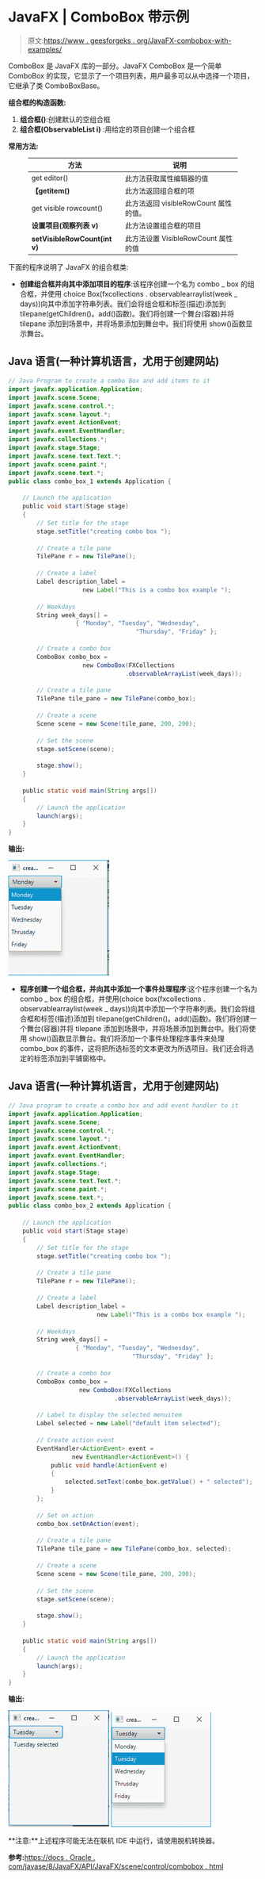 # JavaFX | ComboBox 带示例

> 原文:[https://www . geesforgeks . org/JavaFX-combobox-with-examples/](https://www.geeksforgeeks.org/javafx-combobox-with-examples/)

ComboBox 是 JavaFX 库的一部分。JavaFX ComboBox 是一个简单 ComboBox 的实现，它显示了一个项目列表，用户最多可以从中选择一个项目，它继承了类 ComboBoxBase。

**组合框的构造函数:**

1.  **组合框()**:创建默认的空组合框
2.  **组合框(ObservableList i)** :用给定的项目创建一个组合框

**常用方法:**

<figure class="table">

| 方法 | 说明 |
| --- | --- |
| get editor() | 此方法获取属性编辑器的值 |
| **【getitem()** | 此方法返回组合框的项 |
| get visible rowcount() | 此方法返回 visibleRowCount 属性的值。 |
| **设置项目(观察列表 v)** | 此方法设置组合框的项目 |
| **setVisibleRowCount(int v)** | 此方法设置 VisibleRowCount 属性的值 |

</figure>

下面的程序说明了 JavaFX 的组合框类:

*   **创建组合框并向其中添加项目的程序**:该程序创建一个名为 combo _ box 的组合框，并使用 choice Box(fxcollections . observablearraylist(week _ days))向其中添加字符串列表。我们会将组合框和标签(描述)添加到 tilepane(getChildren()。add()函数)。我们将创建一个舞台(容器)并将 tilepane 添加到场景中，并将场景添加到舞台中。我们将使用 show()函数显示舞台。

## Java 语言(一种计算机语言，尤用于创建网站)

```java
// Java Program to create a combo Box and add items to it
import javafx.application.Application;
import javafx.scene.Scene;
import javafx.scene.control.*;
import javafx.scene.layout.*;
import javafx.event.ActionEvent;
import javafx.event.EventHandler;
import javafx.collections.*;
import javafx.stage.Stage;
import javafx.scene.text.Text.*;
import javafx.scene.paint.*;
import javafx.scene.text.*;
public class combo_box_1 extends Application {

    // Launch the application
    public void start(Stage stage)
    {
        // Set title for the stage
        stage.setTitle("creating combo box ");

        // Create a tile pane
        TilePane r = new TilePane();

        // Create a label
        Label description_label =
                     new Label("This is a combo box example ");

        // Weekdays
        String week_days[] =
                   { "Monday", "Tuesday", "Wednesday",
                                    "Thursday", "Friday" };

        // Create a combo box
        ComboBox combo_box =
                     new ComboBox(FXCollections
                                 .observableArrayList(week_days));

        // Create a tile pane
        TilePane tile_pane = new TilePane(combo_box);

        // Create a scene
        Scene scene = new Scene(tile_pane, 200, 200);

        // Set the scene
        stage.setScene(scene);

        stage.show();
    }

    public static void main(String args[])
    {
        // Launch the application
        launch(args);
    }
}
```

**输出:**

![](img/e55c7694ebb8726c2de1087cf1ee4690.png)

*   **程序创建一个组合框，并向其中添加一个事件处理程序**:这个程序创建一个名为 combo _ box 的组合框，并使用(choice box(fxcollections . observablearraylist(week _ days))向其中添加一个字符串列表。我们会将组合框和标签(描述)添加到 tilepane(getChildren()。add()函数)。我们将创建一个舞台(容器)并将 tilepane 添加到场景中，并将场景添加到舞台中。我们将使用 show()函数显示舞台。我们将添加一个事件处理程序事件来处理 combo_box 的事件，这将把所选标签的文本更改为所选项目。我们还会将选定的标签添加到平铺窗格中。

## Java 语言(一种计算机语言，尤用于创建网站)

```java
// Java program to create a combo box and add event handler to it
import javafx.application.Application;
import javafx.scene.Scene;
import javafx.scene.control.*;
import javafx.scene.layout.*;
import javafx.event.ActionEvent;
import javafx.event.EventHandler;
import javafx.collections.*;
import javafx.stage.Stage;
import javafx.scene.text.Text.*;
import javafx.scene.paint.*;
import javafx.scene.text.*;
public class combo_box_2 extends Application {

    // Launch the application
    public void start(Stage stage)
    {
        // Set title for the stage
        stage.setTitle("creating combo box ");

        // Create a tile pane
        TilePane r = new TilePane();

        // Create a label
        Label description_label =
                         new Label("This is a combo box example ");

        // Weekdays
        String week_days[] =
                   { "Monday", "Tuesday", "Wednesday",
                                   "Thursday", "Friday" };

        // Create a combo box
        ComboBox combo_box =
                    new ComboBox(FXCollections
                              .observableArrayList(week_days));

        // Label to display the selected menuitem
        Label selected = new Label("default item selected");

        // Create action event
        EventHandler<ActionEvent> event =
                  new EventHandler<ActionEvent>() {
            public void handle(ActionEvent e)
            {
                selected.setText(combo_box.getValue() + " selected");
            }
        };

        // Set on action
        combo_box.setOnAction(event);

        // Create a tile pane
        TilePane tile_pane = new TilePane(combo_box, selected);

        // Create a scene
        Scene scene = new Scene(tile_pane, 200, 200);

        // Set the scene
        stage.setScene(scene);

        stage.show();
    }

    public static void main(String args[])
    {
        // Launch the application
        launch(args);
    }
}
```

**输出:**

![](img/1ab32d5ede951f617335f9c2799b2635.png) ![](img/c764f136e7123fa1fc9b05ecc7cf9004.png)

**注意:**上述程序可能无法在联机 IDE 中运行，请使用脱机转换器。

**参考:**[https://docs . Oracle . com/javase/8/JavaFX/API/JavaFX/scene/control/combobox . html](https://docs.oracle.com/javase/8/javafx/api/javafx/scene/control/ComboBox.html)